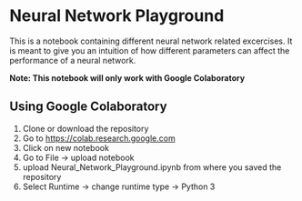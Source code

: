 # Neural Network Playground
This is a notebook containing different neural network related excercises. It is meant to give you an intuition of how different parameters can affect the performance of a neural network.

**Note: This notebook will only work with Google Colaboratory**

## Using Google Colaboratory

1. Clone or download the repository
2. Go to https://colab.research.google.com
3. Click on new notebook
4. Go to File -> upload notebook
5. upload Neural_Network_Playground.ipynb from where you saved the repository
6. Select Runtime -> change runtime type -> Python 3
